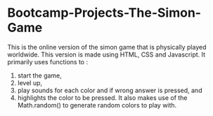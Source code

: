 # Bootcamp-Projects-The-Simon-Game

This is the online version of the simon game that is physically played worldwide. This version is made using HTML, CSS and Javascript.
It primarily uses functions to :
  1. start the game,
  2. level up,
  3. play sounds for each color and if wrong answer is pressed, and
  4. highlights the color to be pressed.
It also makes use of the Math.random() to generate random colors to play with.
